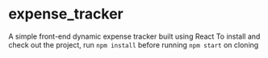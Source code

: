 # expense_tracker

A simple front-end dynamic expense tracker built using React
To install and check out the project, run `npm install` before running `npm start` on cloning
